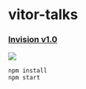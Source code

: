 # vitor-talks

### [Invision v1.0](https://projects.invisionapp.com/share/QUKS7MVBC35#/screens)

![](https://raw.githubusercontent.com/rfsdalotto/vitor-talks/master/ss.png)

```
npm install
npm start
```

